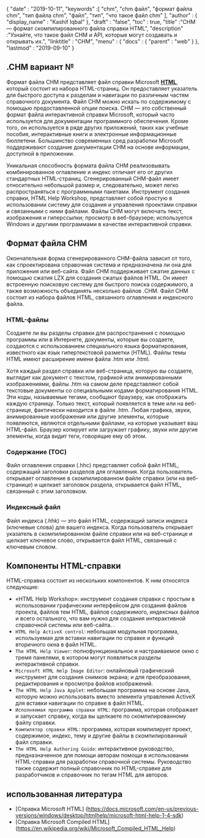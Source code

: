 {
  "date" : "2019-10-11",
  "keywords" :[ "chm", "chm файл", "формат файла chm", "тип файла chm", "файл", "тип", "что такое файл chm" ],
  "author" : {
    "display_name" : "Kashif Iqbal"
},
  "draft" : "false",
  "toc" : true,
  "title" :"CHM — формат скомпилированного файла справки HTML",
  "description" :"Узнайте, что такое файл CHM и API, которые могут создавать и открывать их.",
  "linktitle" : "CHM",
  "menu" : {
    "docs" : {
      "parent" : "web"
}
},
  "lastmod" : "2019-09-10"
}

## .CHM вариант №

Формат файла CHM представляет файл справки Microsoft **[HTML](/ru/web/html/)**, который состоит из набора HTML-страниц. Он предоставляет указатель для быстрого доступа к разделам и навигации по различным частям справочного документа. Файл CHM можно искать по содержимому с помощью предоставленной опции поиска. CHM — это собственный формат файла интерактивной справки Microsoft, который часто используется для документации программного обеспечения. Кроме того, он используется в ряде других приложений, таких как учебные пособия, интерактивные книги и электронные информационные бюллетени. Большинство современных сред разработки Microsoft поддерживают создание документации CHM на основе информации, доступной в приложении.

Уникальная способность формата файла CHM реализовывать комбинированное оглавление и индекс отличает его от других стандартных HTML-страниц. Сгенерированный CHM-файл имеет относительно небольшой размер и, следовательно, может легко распространяться с программными пакетами. Инструмент создания справки, HTML Help Workshop, представляет собой простую в использовании систему для создания и управления проектами справки и связанными с ними файлами. Файлы CHM могут включать текст, изображения и гиперссылки; просмотр в веб-браузере; используется Windows и другими программами в качестве интерактивной справки.

## Формат файла CHM

Окончательная форма сгенерированного CHM-файла зависит от того, как спроектирована справочная система и предназначена ли она для приложения или веб-сайта. Файл CHM поддерживает сжатие данных с помощью сжатия LZX для создания сжатых файлов HTML. Он имеет встроенную поисковую систему для быстрого поиска содержимого, а также возможность объединять несколько файлов .CHM. Файл CHM состоит из набора файлов HTML, связанного оглавления и индексного файла.

### HTML-файлы

Создаете ли вы разделы справки для распространения с помощью программы или в Интернете, документы, которые вы создаете, создаются с использованием специального языка форматирования, известного как язык гипертекстовой разметки (HTML). Файлы темы HTML имеют расширение имени файла .htm или .html.

Хотя каждый раздел справки или веб-страница, которую вы создаете, выглядит как документ с текстом, графикой или анимированными изображениями, файлы .htm на самом деле представляют собой текстовые документы со специальными кодами форматирования HTML. Эти коды, называемые тегами, сообщают браузеру, как отображать каждую страницу. Только текст, который появляется в теме или на веб-странице, фактически находится в файле .htm. Любая графика, звуки, анимированные изображения или другие элементы, которые появляются, являются отдельными файлами, на которые указывает ваш HTML-файл. Браузер копирует или загружает графику, звуки или другие элементы, когда видит теги, говорящие ему об этом.

### Содержание (TOC)
Файл оглавления справки (.hhc) представляет собой файл HTML, содержащий заголовки разделов для оглавления. Когда пользователь открывает оглавление в скомпилированном файле справки (или на веб-странице) и щелкает заголовок раздела, открывается файл HTML, связанный с этим заголовком.

### Индексный файл
Файл индекса (.hhk) — это файл HTML, содержащий записи индекса (ключевые слова) для вашего индекса. Когда пользователь открывает указатель в скомпилированном файле справки или на веб-странице и щелкает ключевое слово, открывается файл HTML, связанный с ключевым словом.

## Компоненты HTML-справки

HTML-справка состоит из нескольких компонентов. К ним относятся следующие:

* «HTML Help Workshop»: инструмент создания справки с простым в использовании графическим интерфейсом для создания файлов проекта, файлов тем HTML, файлов содержимого, индексных файлов и всего остального, что вам нужно для создания интерактивной справочной системы или веб-сайта. .
* `HTML Help ActiveX control`: небольшая модульная программа, используемая для вставки навигации по справке и функций вторичного окна в файл HTML.
* `The HTML Help Viewer`: полнофункциональное и настраиваемое окно с тремя панелями, в котором могут появляться разделы интерактивной справки.
* `Microsoft HTML Help Image Editor`: онлайновый графический инструмент для создания снимков экрана; и для преобразования, редактирования и просмотра файлов изображений.
* `The HTML Help Java Applet`: небольшая программа на основе Java, которую можно использовать вместо элемента управления ActiveX для вставки навигации по справке в файл HTML.
* `Исполняемая программа справки HTML`: программа, которая отображает и запускает справку, когда вы щелкаете по скомпилированному файлу справки.
* `Компилятор справки HTML`: программа, которая компилирует проект, содержимое, индекс, тему и другие файлы в скомпилированный файл справки.
* `The HTML Help Authoring Guide`: интерактивное руководство, предназначенное для помощи авторам помощи в использовании HTML-справки для разработки справочной системы. Руководство также содержит полный справочник по HTML-справке для разработчиков и справочник по тегам HTML для авторов.

## использованная литература

* [Справка Microsoft HTML] (https://docs.microsoft.com/en-us/previous-versions/windows/desktop/htmlhelp/microsoft-html-help-1-4-sdk)
* [Справка Microsoft Compiled HTML] (https://en.wikipedia.org/wiki/Microsoft_Compiled_HTML_Help)

